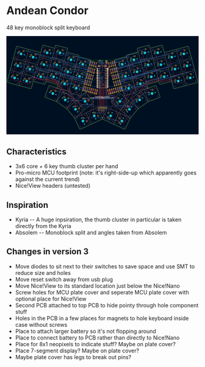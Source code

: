# Andean Condor

48 key monoblock split keyboard

![Picture of PCB](pics/pcb.png?raw=true)

## Characteristics

- 3x6 core + 6 key thumb cluster per hand
- Pro-micro MCU footprint (note: it's right-side-up which apparently goes against the current trend)
- Nice!View headers (untested)

## Inspiration 

- Kyria -- A huge inpsiration, the thumb cluster in particular is taken directly from the Kyria
- Absolem -- Monoblock split and angles taken from Absolem

## Changes in version 3

- Move diodes to sit next to their switches to save space and use SMT to reduce size and holes
- Move reset switch away from usb plug
- Move Nice!View to its standard location just below the Nice!Nano
- Screw holes for MCU plate cover and seperate MCU plate cover with optional place for Nice!View
- Second PCB attached to top PCB to hide pointy through hole component stuff
- Holes in the PCB in a few places for magnets to hole keyboard inside case without screws
- Place to attach larger battery so it's not flopping around
- Place to connect battery to PCB rather than directly to Nice!Nano
- Place for 8x1 neopixels to indicate stuff? Maybe on plate cover?
- Place 7-segment display? Maybe on plate cover?
- Maybe plate cover has legs to break out pins?
